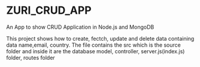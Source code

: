 # ZURI_CRUD_APP
An App to show CRUD Application in Node.js and MongoDB

This project shows how to create, fectch, update and delete data containing data name,email, country.
The file contains the src which is the source folder and inside it are the database model, controller, server.js(index.js) folder, routes folder
